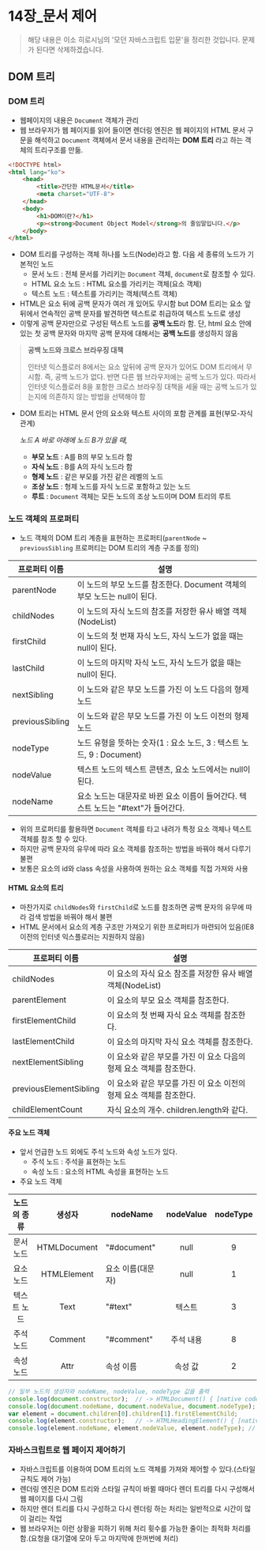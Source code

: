 # 14장_문서 제어

> 해당 내용은 이소 히로시님의  '모던 자바스크립트 입문'을 정리한 것입니다. 문제가 된다면 삭제하겠습니다.

## DOM 트리

### DOM 트리

- 웹페이지의 내용은 ``Document`` 객체가 관리
- 웹 브라우저가 웹 페이지를 읽어 들이면 렌더링 엔진은 웹 페이지의 HTML 문서 구문을 해석하고 ``Document`` 객체에서 문서 내용을 관리하는 **DOM 트리** 라고 하는 객체의 트리구조를 만듦.

```html
<!DOCTYPE html>
<html lang="ko">
    <head>
        <title>간단한 HTML문서</title>
        <meta charset="UTF-8">
    </head>
    <body>
        <h1>DOM이란?</h1>
        <p><strong>Document Object Model</strong>의 줄임말입니다.</p>
    </body>
</html>
```

- DOM 트리를 구성하는 객체 하나를 노드(Node)라고 함. 다음 세 종류의 노드가 기본적인 노드
  - 문서 노드
    : 전체 문서를 가리키는 ``Document`` 객체, ``document``로 참조할 수 있다.
  - HTML 요소 노드
    : HTML 요소를 가리키는 객체(요소 객체)
  - 텍스트 노드
    : 텍스트를 가리키는 객체(텍스트 객체)
- HTML은 요소 뒤에 공백 문자가 여러 개 있어도 무시함 but DOM 트리는 요소 앞뒤에서 연속적인 공백 문자를 발견하면 텍스트로 취급하여 텍스트 노드로 생성
- 이렇게 공백 문자만으로 구성된 텍스트 노드를 **공백 노드**라 함. 단, html 요소 안에 있는 첫 공백 문자와 마지막 공백 문자에 대해서는 **공백 노드**를 생성하지 않음

> **공백 노드와 크로스 브라우징 대책**
>
> 인터넷 익스플로러 8에서는 요소 앞뒤에 공백 문자가 있어도 DOM 트리에서 무시함. 즉, 공백 노드가 없다. 반면 다른 웹 브라우저에는 공백 노드가 있다. 따라서 인터넷 익스플로러 8을 포함한 크로스 브라우징 대책을 세울 때는 공백 노드가 있는지에 의존하지 않는 방법을 선택해야 함

- DOM 트리는 HTML 문서 안의 요소와 텍스트 사이의 포함 관계를 표현(부모-자식 관계)

  *노드 A 바로 아래에 노드 B가 있을 때,*

  - **부모 노드** : A를 B의 부모 노드라 함
  - **자식 노드** : B를 A의 자식 노드라 함
  - **형제 노드** : 같은 부모를 가진 같은 레벨의 노드
  - **조상 노드** : 형제 노드를 자식 노드로 포함하고 있는 노드
  - **루트** : ``Document`` 객체는 모든 노드의 조상 노드이며 DOM 트리의 루트



### 노드 객체의 프로퍼티

- 노드 객체의 DOM 트리 계층을 표현하는 프로퍼티(``parentNode`` ~ ``previousSibling`` 프로퍼티는 DOM 트리의 계층 구조를 정의)

| 프로퍼티 이름   | 설명                                                         |
| --------------- | ------------------------------------------------------------ |
| parentNode      | 이 노드의 부모 노드를 참조한다. Document 객체의 부모 노드는 null이 된다. |
| childNodes      | 이 노드의 자식 노드의 참조를 저장한 유사 배열 객체(NodeList) |
| firstChild      | 이 노드의 첫 번재 자식 노드, 자식 노드가 없을 때는 null이 된다. |
| lastChild       | 이 노드의 마지막 자식 노드, 자식 노드가 없을 때는 null이 된다. |
| nextSibling     | 이 노드와 같은 부모 노드를 가진 이 노드 다음의 형제 노드     |
| previousSibling | 이 노드와 같은 부모 노드를 가진 이 노드 이전의 형제 노드     |
| nodeType        | 노드 유형을 뜻하는 숫자(1 : 요소 노드, 3 : 텍스트 노드, 9 : Document) |
| nodeValue       | 텍스트 노드의 텍스트 콘텐츠, 요소 노드에서는 null이 된다.    |
| nodeName        | 요소 노드는 대문자로 바뀐 요소 이름이 들어간다. 텍스트 노드는 "#text"가 들어간다. |

- 위의 프로퍼티를 활용하면 ``Document`` 객체를 타고 내려가 특정 요소 객체나 텍스트 객체를 참조 할 수 있다.
- 하지만 공백 문자의 유무에 따라 요소 객체를 참조하는 방법을 바꿔야 해서 다루기 불편
- 보통은 요소의 id와 class 속성을 사용하여 원하는 요소 객체를 직접 가져와 사용

#### HTML 요소의 트리

- 마찬가지로 ``childNodes``와 ``firstChild``로 노드를 참조하면 공백 문자의 유무에 따라 검색 방법을 바꿔야 해서 불편
- HTML 문서에서 요소의 계층 구조만 가져오기 위한 프로퍼티가 마련되어 있음(IE8 이전의 인터넷 익스플로러는 지원하지 않음) 

| 프로퍼티 이름          | 설명                                                         |
| ---------------------- | ------------------------------------------------------------ |
| childNodes             | 이 요소의 자식 요소 참조를 저장한 유사 배열 객체(NodeList)   |
| parentElement          | 이 요소의 부모 요소 객체를 참조한다.                         |
| firstElementChild      | 이 요소의 첫 번째 자식 요소 객체를 참조한다.                 |
| lastElementChild       | 이 요소의 마지막 자식 요소 객체를 참조한다.                  |
| nextElementSibling     | 이 요소와 같은 부모를 가진 이 요소 다음의 형제 요소 객체를 참조한다. |
| previousElementSibling | 이 요소와 같은 부모를 가진 이 요소 이전의 형제 요소 객체를 참조한다. |
| childElementCount      | 자식 요소의 개수. children.length와 같다.                    |

#### 주요 노드 객체

- 앞서 언급한 노드 외에도 주석 노드와 속성 노드가 있다.
  - 주석 노드 : 주석을 표현하는 노드
  - 속성 노드 : 요소의 HTML 속성을 표현하는 노드
- 주요 노드 객체

| 노드의 종류 |    생성자    | nodeName          | nodeValue | nodeType |
| :---------: | :----------: | ----------------- | :-------: | :------: |
|  문서 노드  | HTMLDocument | "#document"       |   null    |    9     |
|  요소 노드  | HTMLElement  | 요소 이름(대문자) |   null    |    1     |
| 텍스트 노드 |     Text     | "#text"           |  텍스트   |    3     |
|  주석 노드  |   Comment    | "#comment"        | 주석 내용 |    8     |
|  속성 노드  |     Attr     | 속성 이름         |  속성 값  |    2     |

```javascript
// 일부 노드의 생성자와 nodeName, nodeValue, nodeType 값을 출력
console.log(document.constructor);	// -> HTMLDocument() { [native code] }
console.log(document.nodeName, document.nodeValue, document.nodeType);	// -> #document null 9
var element = document.children[0].children[1].firstElementChild;
console.log(element.constructor);	// -> HTMLHeadingElement() { [native code] }
console.log(element.nodeName, element.nodeValue, element.nodeType);	// -> H1 null 1
```



### 자바스크립트로 웹 페이지 제어하기

- 자바스크립트를 이용하여 DOM 트리의 노드 객체를 가져와 제어할 수 있다.(스타일 규칙도 제어 가능)
- 렌더링 엔진은 DOM 트리와 스타일 규칙이 바뀔 때마다 렌더 트리를 다시 구성해서 웹 페이지를 다시 그림
- 하지만 렌더 트리를 다시 구성하고 다시 렌더링 하는 처리는 일반적으로 시간이 많이 걸리는 작업
- 웹 브라우저는 이런 상황을 피하기 위해 처리 휫수를 가능한 줄이는 최적화 처리를 함.(요청을 대기열에 모아 두고 마지막에 한꺼번에 처리)



